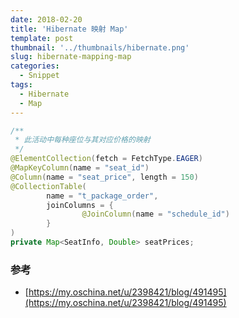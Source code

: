 ```yaml
---
date: 2018-02-20
title: 'Hibernate 映射 Map'
template: post
thumbnail: '../thumbnails/hibernate.png'
slug: hibernate-mapping-map
categories:
  - Snippet
tags:
  - Hibernate
  - Map
---
```


```Java
/**
 * 此活动中每种座位与其对应价格的映射
 */
@ElementCollection(fetch = FetchType.EAGER)
@MapKeyColumn(name = "seat_id")
@Column(name = "seat_price", length = 150)
@CollectionTable(
		name = "t_package_order",
		joinColumns = {
				@JoinColumn(name = "schedule_id")
		}
)
private Map<SeatInfo, Double> seatPrices;
```

### 参考

- [https://my.oschina.net/u/2398421/blog/491495](https://my.oschina.net/u/2398421/blog/491495)